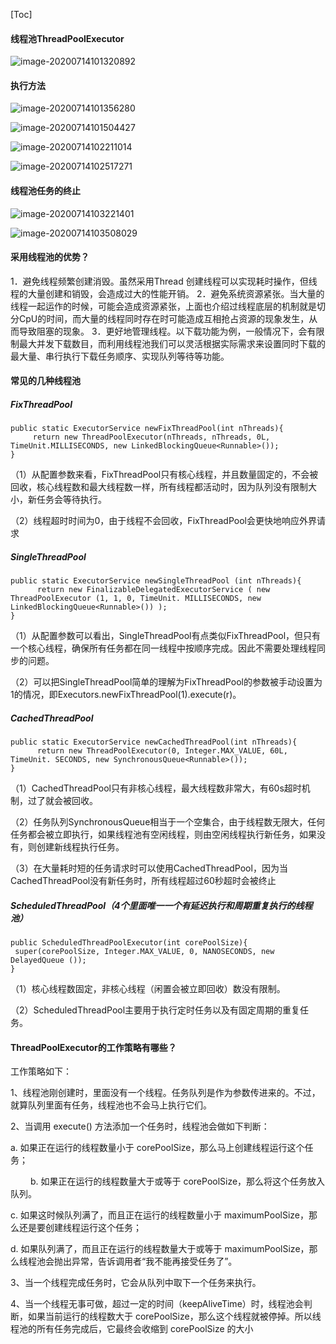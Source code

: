 [Toc]

####  线程池ThreadPoolExecutor

![image-20200714101320892](../images/ThreadPoolExecutor.png)

#### 执行方法

![image-20200714101356280](../images/ThreadPoolExecutor_execute.png)

![image-20200714101504427](../images/ThreadPoolExecutor_submit.png)

![image-20200714102211014](../images/ThreadPoolExecutor_submit_execute区别.png)

![image-20200714102517271](../images/ThreadPoolExecutor执行流程.png)

#### 线程池任务的终止

![image-20200714103221401](..\images\ThreadPoolExecutor_quit.png)

![image-20200714103508029](..\images\ThreadPoolExecutor_quit方法介绍.png)

#### 采用线程池的优势？

1．避免线程频繁创建消毁。虽然采用Thread 创建线程可以实现耗时操作，但线程的大量创建和销毁，会造成过大的性能开销。 
2．避免系统资源紧张。当大量的线程一起运作的时候，可能会造成资源紧张，上面也介绍过线程底层的机制就是切分CpU的时间，而大量的线程同时存在时可能造成互相抢占资源的现象发生，从而导致阻塞的现象。 
3．更好地管理线程。以下载功能为例，一般情况下，会有限制最大并发下载数目，而利用线程池我们可以灵活根据实际需求来设置同时下载的最大量、串行执行下载任务顺序、实现队列等待等功能。

#### 常见的几种线程池

##### FixThreadPool

```
public static ExecutorService newFixThreadPool(int nThreads){  
     return new ThreadPoolExecutor(nThreads, nThreads, 0L, TimeUnit.MILLISECONDS, new LinkedBlockingQueue<Runnable>());  
}  
```

（1）从配置参数来看，FixThreadPool只有核心线程，并且数量固定的，不会被回收，核心线程数和最大线程数一样，所有线程都活动时，因为队列没有限制大小，新任务会等待执行。

（2）线程超时时间为0，由于线程不会回收，FixThreadPool会更快地响应外界请求

##### SingleThreadPool

```
public static ExecutorService newSingleThreadPool (int nThreads){  
      return new FinalizableDelegatedExecutorService ( new ThreadPoolExecutor (1, 1, 0, TimeUnit. MILLISECONDS, new LinkedBlockingQueue<Runnable>()) );  
}  
```

（1）从配置参数可以看出，SingleThreadPool有点类似FixThreadPool，但只有一个核心线程，确保所有任务都在同一线程中按顺序完成。因此不需要处理线程同步的问题。

（2）可以把SingleThreadPool简单的理解为FixThreadPool的参数被手动设置为1的情况，即Executors.newFixThreadPool(1).execute(r)。

##### CachedThreadPool

```
public static ExecutorService newCachedThreadPool(int nThreads){  
      return new ThreadPoolExecutor(0, Integer.MAX_VALUE, 60L, TimeUnit. SECONDS, new SynchronousQueue<Runnable>());  
}
```

（1）CachedThreadPool只有非核心线程，最大线程数非常大，有60s超时机制，过了就会被回收。

（2）任务队列SynchronousQueue相当于一个空集合，由于线程数无限大，任何任务都会被立即执行，如果线程池有空闲线程，则由空闲线程执行新任务，如果没有，则创建新线程执行任务。

（3）在大量耗时短的任务请求时可以使用CachedThreadPool，因为当CachedThreadPool没有新任务时，所有线程超过60秒超时会被终止

##### ScheduledThreadPool（4个里面唯一一个有延迟执行和周期重复执行的线程池）

```
public ScheduledThreadPoolExecutor(int corePoolSize){  
 super(corePoolSize, Integer.MAX_VALUE, 0, NANOSECONDS, new DelayedQueue ());  
}
```

（1）核心线程数固定，非核心线程（闲置会被立即回收）数没有限制。

（2）ScheduledThreadPool主要用于执行定时任务以及有固定周期的重复任务。

#### ThreadPoolExecutor的工作策略有哪些？

工作策略如下：

1、线程池刚创建时，里面没有一个线程。任务队列是作为参数传进来的。不过，就算队列里面有任务，线程池也不会马上执行它们。

2、当调用 execute() 方法添加一个任务时，线程池会做如下判断：

a. 如果正在运行的线程数量小于 corePoolSize，那么马上创建线程运行这个任务；

　　 b. 如果正在运行的线程数量大于或等于 corePoolSize，那么将这个任务放入队列。

c. 如果这时候队列满了，而且正在运行的线程数量小于 maximumPoolSize，那么还是要创建线程运行这个任务；

d. 如果队列满了，而且正在运行的线程数量大于或等于 maximumPoolSize，那么线程池会抛出异常，告诉调用者“我不能再接受任务了”。

3、当一个线程完成任务时，它会从队列中取下一个任务来执行。

4、当一个线程无事可做，超过一定的时间（keepAliveTime）时，线程池会判断，如果当前运行的线程数大于 corePoolSize，那么这个线程就被停掉。所以线程池的所有任务完成后，它最终会收缩到 corePoolSize 的大小